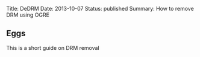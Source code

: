 Title: DeDRM
Date: 2013-10-07
Status: published
Summary: How to remove DRM using OGRE


Eggs
----

This is a short guide on DRM removal
